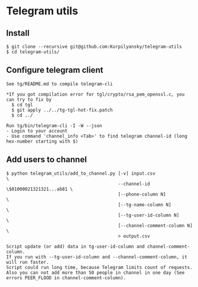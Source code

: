 Telegram utils
=======

## Install

    $ git clone --recursive git@github.com:Kurpilyansky/telegram-utils
    $ cd telegram-utils/

## Configure telegram client

    See tg/README.md to compile telegram-cli

    *If you got compilation error for tgl/crypto/rsa_pem_openssl.c, you can try to fix by
      $ cd tgl
      $ git apply ../../tg-tgl-hot-fix.patch
      $ cd ../

    Run tg/bin/telegram-cli -I -W --json
    - Login to your account
    - Use command 'channel_info <Tab>' to find telegram channel-id (long hex-number starting with $)

## Add users to channel

    $ python telegram_utils/add_to_channel.py [-v] input.csv                       \
                                              --channel-id \$01000021321321...ab81 \
                                              [--phone-column N]                   \
                                              [--tg-name-column N]                 \
                                              [--tg-user-id-column N]              \
                                              [--channel-comment-column N]         \
                                              > output.csv 

    Script update (or add) data in tg-user-id-column and channel-comment-column.
    If you run with --tg-user-id-column and --channel-comment-column, it will run faster.
    Script could run long time, because Telegram limits count of requests.
    Also you can not add more than 50 people in channel in one day (See errors PEER_FLOOD in channel-comment-column).
